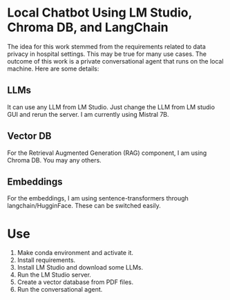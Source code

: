 # Local Chatbot Using LM Studio, Chroma DB, and LangChain

The idea for this work stemmed from the requirements related to data privacy in hospital settings. This may be true for many use cases. The outcome of this work is a private conversational agent that runs on the local machine. Here are some details:

## LLMs
It can use any LLM from LM Studio. Just change the LLM from LM studio GUI and rerun the server. I am currently using Mistral 7B.

## Vector DB
For the Retrieval Augmented Generation (RAG) component, I am using Chroma DB. You may any others.

## Embeddings
For the embeddings, I am using sentence-transformers through langchain/HugginFace. These can be switched easily.

# Use

1.  Make conda environment and activate it.
2.  Install requirements.
3.  Install LM Studio and download some LLMs.
4.  Run the LM Studio server.
5.  Create a vector database from PDF files.
6.  Run the conversational agent.
   
